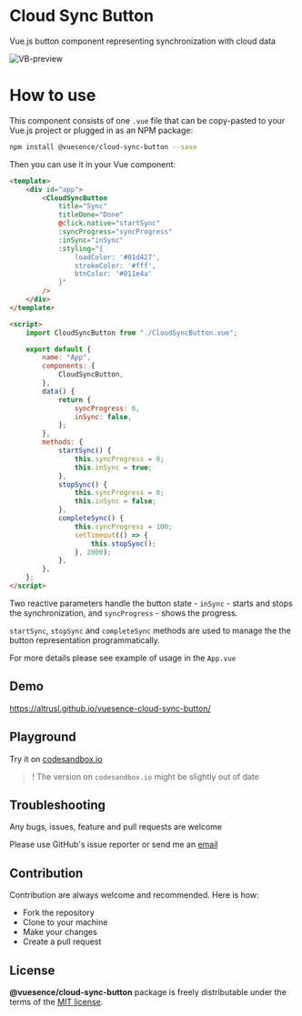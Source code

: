 # Cloud Sync Button

Vue.js button component representing synchronization with cloud data

![VB-preview]()

# How to use

This component consists of one `.vue` file that can be copy-pasted to your Vue.js project or plugged in as an NPM package:

```bash
npm install @vuesence/cloud-sync-button --save
```

Then you can use it in your Vue component:

```html
<template>
	<div id="app">
		<CloudSyncButton
            title="Sync"
            titleDone="Done"
            @click.native="startSync"
            :syncProgress="syncProgress"
            :inSync="inSync"
            :styling="{
                loadColor: '#81d427',
                strokeColor: '#fff',
                btnColor: '#011e4a'
            }"            
        />
	</div>
</template>

<script>
    import CloudSyncButton from "./CloudSyncButton.vue";

    export default {
        name: "App",
        components: {
            CloudSyncButton,
        },
        data() {
            return {
                syncProgress: 0,
                inSync: false,
            };
        },
        methods: {
            startSync() {
                this.syncProgress = 0;
                this.inSync = true;
            },
            stopSync() {
                this.syncProgress = 0;
                this.inSync = false;
            },
            completeSync() {
                this.syncProgress = 100;
                setTimeout(() => {
                    this.stopSync();
                }, 2000);
            },
        },
    };
</script>
```

Two reactive parameters handle the button state - `inSync` - starts and stops the synchronization, 
and `syncProgress` - shows the progress.

`startSync`, `stopSync` and `completeSync` methods are used to manage the the button representation programmatically.

For more details please see example of usage in the `App.vue`


## Demo

<a href="https://altrusl.github.io/vuesence-cloud-sync-button/" target="_blank">https://altrusl.github.io/vuesence-cloud-sync-button/</a>

## Playground

Try it on <a href="https://codesandbox.io/s/cloud-sync-button-hv9dr" target="_blank">codesandbox.io</a>

> ! The version on `codesandbox.io` might be slightly out of date



## Troubleshooting

Any bugs, issues, feature and pull requests are welcome

Please use GitHub's issue reporter or send me an <a href="mailto:ruslan.makarov@gmail.com">email</a>

## Contribution

Contribution are always welcome and recommended. Here is how:

-   Fork the repository
-   Clone to your machine
-   Make your changes
-   Create a pull request

## License

**@vuesence/cloud-sync-button** package is freely distributable under the terms of the [MIT license](LICENSE).
